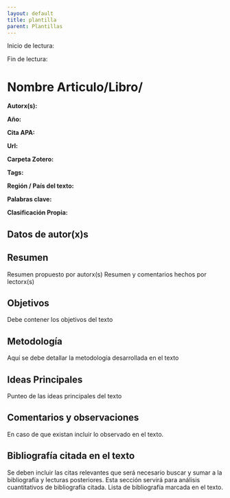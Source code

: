 ```yaml
---
layout: default
title: plantilla
parent: Plantillas
---
```


Inicio de lectura:

Fin de lectura:

# Nombre Articulo/Libro/

**Autorx(s):**

**Año:**

**Cita APA:**

**Url:**

**Carpeta Zotero:**

**Tags:** 

**Región / País del texto:**

**Palabras clave:** 

**Clasificación Propia:**

## Datos de autor(x)s

## Resumen 

Resumen propuesto por autorx(s)
Resumen y comentarios hechos por lectorx(s)

## Objetivos

Debe contener los objetivos del texto

## Metodología

Aquí se debe detallar la metodología desarrollada en el texto

## Ideas Principales

Punteo de las ideas principales del texto

## Comentarios y observaciones

En caso de que existan incluir lo observado en el texto.

## Bibliografía citada en el texto

Se deben incluir las citas relevantes que será necesario buscar y sumar a la bibliografía y lecturas posteriores. 
Esta sección servirá para análisis cuantitativos de bibliografía citada. 
Lista de bibliografía marcada en el texto. 